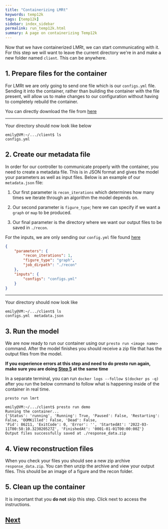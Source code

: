 ```yaml
---
title: "Containerizing LMRt"
keywords: temp12k
tags: [temp12k]
sidebar: index_sidebar
permalink: run_temp12k.html
summary: A page on containerizing Temp12k
---
```


Now that we have containerized LMRt, we can start communicating with it. For this step we will want to leave the current directory we're in and make a new folder named `client`. This can be anywhere.


## 1. Prepare files for the container
For LMRt we are only going to send one file which is our `configs.yml` file. Sending it into the container, rather than building the container with the file present, will allow us to make changes to our configuration without having to completely rebuild the container.

You can directly download the file from [here](https://raw.githubusercontent.com/FossilizedContainers/fossilized-controller/trunk/LMRt-example/configs.yml)

---

Your directory should now look like below
```console
emily@VM:~/.../client$ ls
configs.yml
```

## 2. Create our metadata file
In order for our controller to communicate properly with the container, you need
to create a metadata file. This is in JSON format and gives the model your
parameters as well as input files. Below is an example of our `metadata.json`
file:

  1. Our first parameter is `recon_iterations` which determines how many times
  we iterate through an algorithm the model depends on.

  2. Our second parameter is `figure_type`; here we can specify if we want a
  `graph` or `map` to be produced.

  3. Our final parameter is the directory where we want our output files to be
  saved in `./recon`.

For the inputs, we are only sending our `config.yml` file found
[here](https://raw.githubusercontent.com/FossilizedContainers/fossilized-controller/trunk/LMRt-example/configs.yml)
```json
{
    "parameters": {
        "recon_iterations": 1,
        "figure_type": "graph",
        "job_dirpath": "./recon"
    },
    "inputs": {
        "configs": "configs.yml"
    }
}
```

---

Your directory should now look like
```console
emily@VM:~/.../client$ ls
configs.yml  metadata.json
```

## 3. Run the model
We are now ready to run our container using our `presto run <image name>`
command. After the model finishes you should receive a zip file that has
the output files from the model.

**If you experience errors at this step and need to do presto run again, make sure you are doing [Step 5](https://fossilizedcontainers.github.io/fossilized-controller/clean_containers.html) at the same time**

In a separate terminal, you can run `docker logs --follow $(docker ps -q)` after
you run the below command to follow what is happening inside of the container in real time.

```console
presto run lmrt
```

```console
emily@VM:~/.../client$ presto run demo
Running the container...
{'Status': 'running', 'Running': True, 'Paused': False, 'Restarting': False, 'OOMKilled': False, 'Dead': False,
'Pid': 86211, 'ExitCode': 0, 'Error': '', 'StartedAt': '2022-03-11T00:58:10.323020527Z', 'FinishedAt': '0001-01-01T00:00:00Z'}
Output files successfully saved at ./response_data.zip
```

## 4. View reconstruction files
When you check your files you should see a new zip archive `response_data.zip`.
You can then unzip the archive and view your output files. This should be an image of a figure and the recon folder.

## 5. Clean up the container
It is important that you **do not** skip this step. Click next to access the instructions.


## [Next](https://fossilizedcontainers.github.io/fossilized-controller/clean_containers.html)
